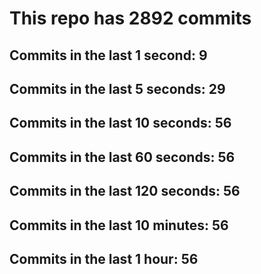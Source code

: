 # This repo has 2892 commits

## Commits in the last 1 second: 9
## Commits in the last 5 seconds: 29
## Commits in the last 10 seconds: 56
## Commits in the last 60 seconds: 56
## Commits in the last 120 seconds: 56
## Commits in the last 10 minutes: 56
## Commits in the last 1 hour: 56
